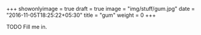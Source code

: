 +++
showonlyimage = true
draft = true
image = "img/stuff/gum.jpg"
date = "2016-11-05T18:25:22+05:30"
title = "gum"
weight = 0
+++

TODO Fill me in.

